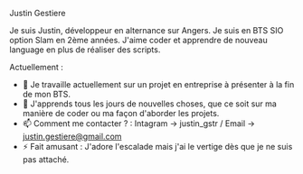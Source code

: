 Justin Gestiere

Je suis Justin, développeur en alternance sur Angers. Je suis en BTS SIO option Slam en 2ème années. J'aime coder et apprendre de nouveau language en plus de réaliser des scripts.

Actuellement :

- 🔭 Je travaille actuellement sur un projet en entreprise à présenter à la fin de mon BTS.
- 🌱 J'apprends tous les jours de nouvelles choses, que ce soit sur ma manière de coder ou               ma façon d'aborder les projets.
- 📫 Comment me contacter ? : Intagram -> justin_gstr / Email -> justin.gestiere@gmail.com
- ⚡ Fait amusant : J'adore l'escalade mais j'ai le vertige dès que je ne suis pas attaché.
